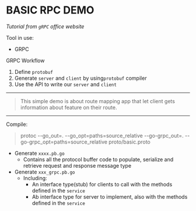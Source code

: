 # BASIC RPC DEMO
*Tutorial from `gRPC` office website*  

Tool in use:  
* GRPC

GRPC Workflow
1. Define `protobuf`
2. Generate `server` and `client` by using`protobuf` compiler
3. Use the API to write our `server` and `client`

---
> This simple demo is about route mapping app that let client gets information about feature on their route.

---
Compile:  
> protoc --go_out=. --go_opt=paths=source_relative --go-grpc_out=. --go-grpc_opt=paths=source_relative proto/basic.proto

* Generate `xxxx.pb.go`
  * Contains all the protocol buffer code to populate, serialize and retrieve request and response message type
* Generate `xxx_grpc.pb.go`
  * Including:
    * An interface type(stub) for clients to call with the methods defined in the `service`
    * Ab interface type for server to implement, also with the methods defined in the `service`


